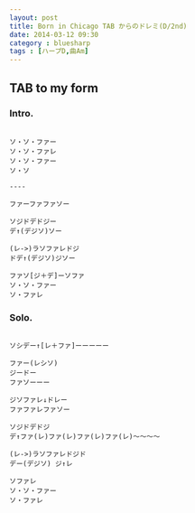 ```yaml
---
layout: post
title: Born in Chicago TAB からのドレミ(D/2nd)
date: 2014-03-12 09:30
category : bluesharp
tags : [ハープD,曲Am]
---
```


## TAB to my form

### Intro.

~~~

ソ・ソ・ファー
ソ・ソ・ファレ
ソ・ソ・ファー
ソ・ソ

----

ファーファファソー

ソジドデドジー
デ↑(デジソ)ソー

(レ->)ラソファレドジ
ドデ↑(デジソ)ジソー

ファソ[ジ＋デ]ーソファ
ソ・ソ・ファー
ソ・ファレ

~~~

### Solo.

~~~

ソシデー↑[レ＋ファ]ーーーーー

ファー(レシソ)
ジードー
ファソーーー

ジソファレ↓ドレー
ファファレファソー

ソジドデドジ
デ↑ファ(レ)ファ(レ)ファ(レ)ファ(レ)〜〜〜〜

(レ->)ラソファレドジド
デー(デジソ) ジ↑レ

ソファレ
ソ・ソ・ファー
ソ・ファレ

~~~
